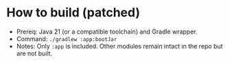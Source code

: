 # How to build (patched)

- Prereq: Java 21 (or a compatible toolchain) and Gradle wrapper.
- Command: `./gradlew :app:bootJar`
- Notes: Only `:app` is included. Other modules remain intact in the repo but are not built.
